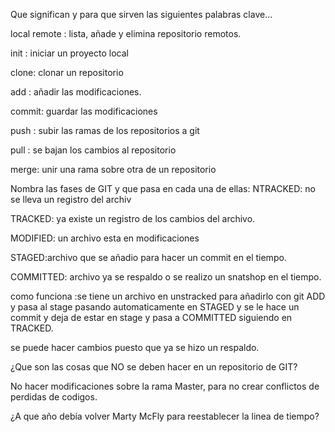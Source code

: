 Que significan y para que sirven las siguientes palabras clave...

local remote : lista, añade y elimina repositorio remotos.

init : iniciar un proyecto local

clone: clonar un repositorio

add : añadir las modificaciones.

commit: guardar las modificaciones

push : subir las ramas de los repositorios a git

pull : se bajan los cambios al repositorio

merge: unir una rama sobre otra de un repositorio

Nombra las fases de GIT y que pasa en cada una de ellas: NTRACKED: no se lleva un registro del archiv

TRACKED: ya existe un registro de los cambios del archivo.

MODIFIED: un archivo esta en modificaciones

STAGED:archivo que se añadio para hacer un commit en el tiempo.

COMMITTED: archivo ya se respaldo o se realizo un snatshop en el tiempo.

como funciona :se tiene un archivo en unstracked para añadirlo con git ADD y pasa al stage pasando automaticamente en STAGED y se le hace un commit y deja de estar en stage y pasa a COMMITTED siguiendo en TRACKED.

se puede hacer cambios puesto que ya se hizo un respaldo.

¿Que son las cosas que NO se deben hacer en un repositorio de GIT?

No hacer modificaciones sobre la rama Master, para no crear conflictos de perdidas de codigos.

¿A que año debía volver Marty McFly para reestablecer la linea de tiempo?
